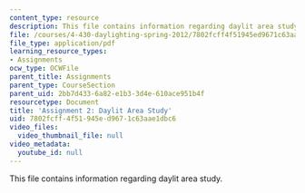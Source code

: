 ```yaml
---
content_type: resource
description: This file contains information regarding daylit area study.
file: /courses/4-430-daylighting-spring-2012/7802fcff4f51945ed9671c63aae1dbc6_MIT4_430S12_hw2.pdf
file_type: application/pdf
learning_resource_types:
- Assignments
ocw_type: OCWFile
parent_title: Assignments
parent_type: CourseSection
parent_uid: 2bb7d433-6a82-e1b3-3d4e-610ace951b4f
resourcetype: Document
title: 'Assignment 2: Daylit Area Study'
uid: 7802fcff-4f51-945e-d967-1c63aae1dbc6
video_files:
  video_thumbnail_file: null
video_metadata:
  youtube_id: null
---
```

This file contains information regarding daylit area study.

